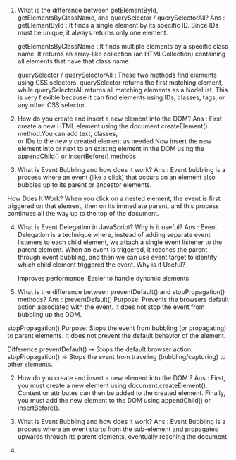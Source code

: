 1. What is the difference between getElementById, getElementsByClassName, and querySelector / querySelectorAll?
Ans : 
      getElementById : It finds a single element by its specific ID. Since IDs must be unique, it always returns only one element.

      getElementsByClassName :  It finds multiple elements by a specific class name. It returns an array-like collection (an HTMLCollection) containing all elements that have that class name.

      querySelector / querySelectorAll : These two methods find elements using CSS selectors. querySelector returns the first matching element, while querySelectorAll returns all matching elements as a NodeList. This is very flexible because it can find elements using IDs, classes, tags, or any other CSS selector.

2. How do you create and insert a new element into the DOM?
Ans : First create a new HTML element using the document.createElement() method.You can add text, classes,    
      or IDs to the newly created element as needed.Now insert the new element into or next to an existing element in the DOM using the appendChild() or insertBefore() methods.

3. What is Event Bubbling and how does it work?
Ans : Event bubbling is a process where an event (like a click) that occurs on an element also bubbles up 
      to its parent or ancestor elements.

How Does It Work?
      When you click on a nested element, the event is first triggered on that element, then on its immediate parent, and this process continues all the way up to the top of the document.

4. What is Event Delegation in JavaScript? Why is it useful?
Ans : Event Delegation is a technique where, instead of adding separate event listeners to each child element, 
      we attach a single event listener to the parent element. When an event is triggered, it reaches the parent through event bubbling, and then we can use event.target to identify which child element triggered the event.
Why is it Useful?

     Improves performance.
    Easier to handle dynamic elements.

5. What is the difference between preventDefault() and stopPropagation() methods?
Ans :
preventDefault()
Purpose: Prevents the browsers default action associated with the event.
It does not stop the event from bubbling up the DOM.

stopPropagation()
Purpose: Stops the event from bubbling (or propagating) to parent elements.
It does not prevent the default behavior of the element.

Difference
preventDefault() → Stops the default browser action.
stopPropagation() → Stops the event from traveling (bubbling/capturing) to other elements.










2. How do you create and insert a new element into the DOM ?
Ans : First, you must create a new element using document.createElement(). Content or 
      attributes can then be added to the created element. Finally, you must add the new element
      to the DOM using appendChild() or insertBefore().

3. What is Event Bubbling and how does it work? 
Ans : Event Bubbling is a process where an event starts from the sub-element and propagates upwards 
      through its parent elements, eventually reaching the document.

4.          